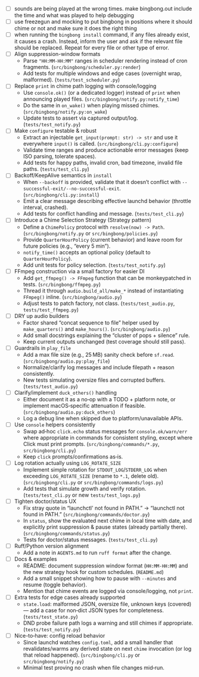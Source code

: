 - [ ] sounds are being played at the wrong times. make bingbong.out include the time and what was played to help debugging
- [ ] use freezegun and mocking to put bingbong in positions where it should chime or not and make sure it does the right thing
- [ ] when running the `bingbong install` command, if any files already exist, it causes a crash. Instead, inform the user and ask if the relevant file should be replaced. Repeat for every file or other type of error.
- [ ] Align suppression-window formats
  - Parse `"HH:MM-HH:MM"` ranges in scheduler rendering instead of cron fragments. (`src/bingbong/scheduler.py:render`)
  - Add tests for multiple windows and edge cases (overnight wrap, malformed). (`tests/test_scheduler.py`)
- [ ] Replace `print` in chime path logging with console/logging
  - Use `console.ok()` (or a dedicated logger) instead of `print` when announcing played files. (`src/bingbong/notify.py:notify_time`)
  - Do the same in `on_wake()` when playing missed chimes. (`src/bingbong/notify.py:on_wake`)
  - Update tests to assert via captured output/log. (`tests/test_notify.py`)
- [ ] Make `configure` testable & robust
  - Extract an injectable `get_input(prompt: str) -> str` and use it everywhere `input()` is called. (`src/bingbong/cli.py:configure`)
  - Validate time ranges and produce actionable error messages (keep ISO parsing, tolerate spaces).
  - Add tests for happy paths, invalid cron, bad timezone, invalid file paths. (`tests/test_cli.py`)
- [ ] Backoff/KeepAlive semantics in `install`
  - When `--backoff` is provided, validate that it doesn’t conflict with `--successful-exit/--no-successful-exit`. (`src/bingbong/cli.py:install`)
  - Emit a clear message describing effective launchd behavior (throttle interval, crashed).
  - Add tests for conflict handling and message. (`tests/test_cli.py`)
- [ ] Introduce a Chime Selection Strategy (Strategy pattern)
  - Define a `ChimePolicy` protocol with `resolve(now) -> Path`. (`src/bingbong/notify.py` or `src/bingbong/policies.py`)
  - Provide `QuarterHourPolicy` (current behavior) and leave room for future policies (e.g., “every 5 min”).
  - `notify_time()` accepts an optional policy (default to `QuarterHourPolicy`).
  - Add unit tests for policy selection. (`tests/test_notify.py`)
- [ ] FFmpeg construction via a small factory for easier DI
  - Add `get_ffmpeg() -> FFmpeg` function that can be monkeypatched in tests. (`src/bingbong/ffmpeg.py`)
  - Thread it through `audio.build_all/make_*` instead of instantiating `FFmpeg()` inline. (`src/bingbong/audio.py`)
  - Adjust tests to patch factory, not class. (`tests/test_audio.py`, `tests/test_ffmpeg.py`)
- [ ] DRY up audio builders
  - Factor shared “concat sequence to file” helper used by `make_quarters()` and `make_hours()`. (`src/bingbong/audio.py`)
  - Add small docstrings explaining the “cluster of pops + silence” rule.
  - Keep current outputs unchanged (test coverage should still pass).
- [ ] Guardrails in `play_file`
  - Add a max file size (e.g., 25 MB) sanity check before `sf.read`. (`src/bingbong/audio.py:play_file`)
  - Normalize/clarify log messages and include filepath + reason consistently.
  - New tests simulating oversize files and corrupted buffers. (`tests/test_audio.py`)
- [ ] Clarify/implement `duck_others()` handling
  - Either document it as a no‑op with a TODO + platform note, or implement macOS‑specific attenuation if feasible. (`src/bingbong/audio.py:duck_others`)
  - Log a debug line when skipped due to platform/unavailable APIs.
- [ ] Use `console` helpers consistently
  - Swap ad‑hoc `click.echo` status messages for `console.ok/warn/err` where appropriate in commands for consistent styling, except where Click must print prompts. (`src/bingbong/commands/*.py`, `src/bingbong/cli.py`)
  - Keep `click` prompts/confirmations as‑is.
- [ ] Log rotation actually using `LOG_ROTATE_SIZE`
  - Implement simple rotation for `STDOUT_LOG`/`STDERR_LOG` when exceeding `LOG_ROTATE_SIZE` (rename to `*.1`, delete old). (`src/bingbong/cli.py` or `src/bingbong/commands/logs.py`)
  - Add tests that simulate growth and verify rotation. (`tests/test_cli.py` or new `tests/test_logs.py`)
- [ ] Tighten doctor/status UX
  - Fix stray quote in “launchctl' not found in PATH.” → “launchctl not found in PATH.” (`src/bingbong/commands/doctor.py`)
  - In `status`, show the evaluated next chime in local time with date, and explicitly print suppression & pause states (already partially there). (`src/bingbong/commands/status.py`)
  - Tests for doctor/status messages. (`tests/test_cli.py`)
- [ ] Ruff/Python version alignment
  - Add a note in `AGENTS.md` to run `ruff format` after the change.
- [ ] Docs & examples
  - README: document suppression window format (`HH:MM-HH:MM`) and the new strategy hook for custom schedules. (`README.md`)
  - Add a small snippet showing how to pause with `--minutes` and resume (toggle behavior).
  - Mention that chime events are logged via console/logging, not `print`.
- [ ] Extra tests for edge cases already supported
  - `state.load`: malformed JSON, oversize file, unknown keys (covered) — add a case for non‑dict JSON types for completeness. (`tests/test_state.py`)
  - DND probe failure path logs a warning and still chimes if appropriate. (`tests/test_notify.py`)
- [ ] Nice-to‑have: config reload behavior
  - Since launchd watches `config.toml`, add a small handler that revalidates/warms any derived state on next `chime` invocation (or log that reload happened). (`src/bingbong/cli.py` or `src/bingbong/notify.py`)
  - Minimal test proving no crash when file changes mid‑run.
